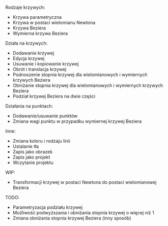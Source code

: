 Rodzaje krzywych:
- Krzywa parametryczna
- Krzywa w postaci wielomianu Newtona
- Krzywa Beziera
- Wymierna krzywa Beziera

Działa na krzywych:
- Dodawanie krzywej
- Edycja krzywej
- Usuwanie i kopiowanie krzywej
- Obrót i translacja krzywej
- Podnoszenie stopnia krzywej dla wielomianowych i wymiernych krzywych Beziera
- Obniżanie stopnia krzywej dla wielomianowych i wymiernych krzywych Beziera
- Podział krzywej Beziera na dwie części

Działania na punktach:
- Dodawanie/usuwanie punktów
- Zmiana wagi punktu w przypadku wymiernej krzywej Beziera

Inne:
- Zmiana koloru i rodzaju linii
- Ustalanie tła
- Zapis jako obrazek
- Zapis jako projekt
- Wczytanie projektu

WIP:
- Transformacji krzywej w postaci Newtona do postaci wielomianowej Beziera

TODO:
- Parametryzacja podziału krzywej
- Możliwość podwyższania i obniżania stopnia krzywej o więcej niż 1
- Zmiana obniżania stopnia krzywej Beziera (inny sposób)